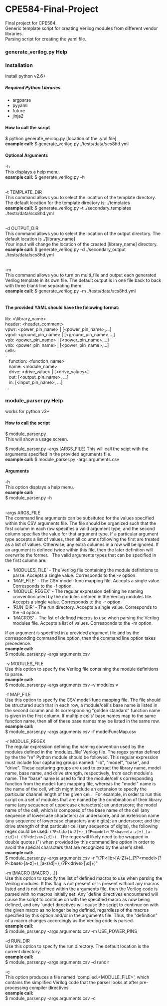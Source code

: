 # CPE584-Final-Project
Final project for CPE584.  
Generic template script for creating Verilog modules from different vendor libraries.   
Parsing script for creating the yaml file.


### generate_verilog.py Help
### Installation
Install python v2.6+    
##### Required Python Libraries
- argparse   
- pyyaml  
- future  
- jinja2

#### How to call the script
$ python generate_verilog.py [location of the .yml file]  
**example call:** $ generate_verilog.py ./tests/data/scs8hd.yml
#### Optional Arguments   

-h   
This displays a help menu.    
**example call:** $ generate_verilog.py -h
&nbsp;  
&nbsp;

-t TEMPLATE_DIR   
This command allows you to select the location of the template directory. The default location for the template directory is: ./templates   
**example call:** $ generate_verilog.py -t ./secondary_templates ./tests/data/scs8hd.yml
&nbsp;  
&nbsp;

-d OUTPUT_DIR   
This command allows you to select the location of the output directory. The default location is ./[library_name]    
Your input will change the location of the created [library_name] directory.  
**example call:** $ generate_verilog.py -d ./secondary_output ./tests/data/scs8hd.yml
&nbsp;  
&nbsp;

-m   
This command allows you to turn on multi_file and output each generated Verilog template in its own file. The default output is in one file back to back with three blank line separating them.  
**example call:** $ generate_verilog.py -m ./tests/data/scs8hd.yml
&nbsp;  
&nbsp;

#### The provided YAML should have the following format:

lib: <\library_name>  
header: \<header_comment>   
vpwr: \<power_pin_name> | [\<power_pin_name>,...]   
vgnd: \<ground_pin_name> | [\<ground_pin_name>,...]   
vpb: \<power_pin_name> | [\<power_pin_name>,...]    
vnb: \<power_pin_name> | [\<power_pin_name>,...]    
cells:   
\-  
&nbsp;&nbsp;  function: \<function_name>  
&nbsp;&nbsp;  name: \<module_name>  
&nbsp;&nbsp;  drive: \<drive_value> | [\<drive_values>]   
&nbsp;&nbsp;  out: [\<output_pin_name>, ...]  
&nbsp;&nbsp;  in: [\<input_pin_name>, ...]  
...

### module_parser.py Help
works for python v3+   


#### How to call the script
$ module_parser.py   
This will show a usage screen.
&nbsp;  

$ module_parser.py -args [ARGS_FILE]
This will call the scipt with the arguments specified in the provided agruments file.  
**example call:**
$ module_parser.py -args arguments.csv


#### Arguments

-h   
This option displays a help menu.    
**example call:**   
$ module_parser.py -h
&nbsp;  
&nbsp;

-args ARGS_FILE     
The command line arguments can be subsituted for the values specified within this CSV arguments file. The file should be organized such that the first column in each row specifies a valid argument type, and the second column specifies the value for that argument type. If a particular argument type accepts a list of values, then all columns following the first are treated as a list of values. Otherwise, any extra columns in a row will be ignored. If an argument is defined twice within this file, then the later definition will overwrite the former.
&nbsp;
The valid arguments types that can be specified in the first column are:
- 'MODULES_FILE' - The Verilog file containing the module definitions to parse. Accepts a single value. Corresponds to the -v option.
- 'MAP_FILE' - The CSV model-func mapping file. Accepts a single value. Corresponds to the -f option.
- 'MODULE_REGEX' - The regular expression defining he naming convention used by the modules defined in the Verilog modules file. Accepts a single value. Corresponds to the -r option.
- 'RUN_DIR' - The run directory. Accepts a single value. Corresponds to the -d option.
- 'MACROS' - The list of defined macros to use when parsing the Verilog modules file. Accepts a list of values. Corresponds to the -m option.

If an argument is specified in a provided argument file and by the
corresponding command line option, then the command line option takes precedence.   
**example call:**   
$ module_parser.py -args arguments.csv
&nbsp;
&nbsp;

-v MODULES_FILE     
Use this option to specify the Verilog file containing the module definitions to parse.     
**example call:**   
$ module_parser.py -args arguments.csv -v modules.v
&nbsp;
&nbsp;

 -f MAP_FILE    
Use this option to specify the CSV model-func mapping file. The file should be structured such that in each row, a module/cell's base name is listed in the second column and its corresponding "golden standard" function name is given in the first column. If multiple cells' base names map to the same function name, then all of these base names may be listed in the same row.  
**example call:**   
$ module_parser.py -args arguments.csv -f modelFuncMap.csv
&nbsp;
&nbsp;

-r MODULE_REGEX     
The regular expression defining the naming convention used by the modules defined in the 'modules_file' Verilog file. The regex syntax defined by the the "re" Python module should be followed. This regular expression must include four capturing groups named: "lib", "model", "base", and "drive". These capturing groups are used to extract the library name, model name, base name, and drive strength, respectively, from each module's name. The "base" name is used to find the module/cell's corresponding function from the model-func mapping file, whereas the "model" name is the name of the cell, which might include an extension to specify the particular channel length of the given cell.
&nbsp;
For example, in order to run this script on a set of modules that are named by the combination of their library name (any sequence of uppercase characters); an underscore; the model name of the cell, which is composed of the base name of the cell (any sequence of lowercase characters) an underscore, and an extension name (any sequence of lowercase characters and digits); an underscore; and the drive strength of that particular cell (any sequence of digits), the following regex could be used:
`(?P<lib>[A-Z]+)_(?P<model>(?P<base>[a-z]+)_[a-z\d]+)_(?P<drive>[\d]+)`
&nbsp;
The regex will likely need to be wrapped in double quotes (") when provided by this command line option in order to avoid the special characters that are recognized by the user's shell.   
**example call:**   
$ module_parser.py -args arguments.csv -r "(?P&lt;lib&gt;[A-Z]+)\_(?P&lt;model&gt;(?P&lt;base&gt;[a-z]+)\_[a-z\d]+)\_(?P&lt;drive&gt;[\d]+)"
&nbsp;
&nbsp;

-m [MACRO [MACRO ...]]  
Use this option to specify the list of defined macros to use when parsing the Verilog modules. If this flag is not present or is present without any macros listed and is not defined within the arguments file, then the Verilog code is parsed with no macros initially set. Any \`define directives encountered will cause the script to continue on with the specified macro as now being defined, and any \`undef directives will cause the script to continue on with the given macro as no longer being defined, regardless of the macros specified by this option and/or in the arguments file. Thus, the "definition" of a macro changes accordingly as the Verilog code is parsed.    
**example call:**   
$ module_parser.py -args arguments.csv -m USE_POWER_PINS
&nbsp;
&nbsp;

 -d RUN_DIR     
 Use this option to specify the run directory. The default location is the current directory.   
 **example call:**  
$ module_parser.py -args arguments.csv -d rundir
&nbsp;
&nbsp;

-c    
This option produces a file named 'compiled.&lt;MODULE_FILE&gt;', which contains the simplified Verilog code that the parser looks at after pre-processing compiler directives.     
**example call:**   
$ module_parser.py -args arguments.csv -c
&nbsp;
&nbsp;